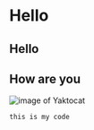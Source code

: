 # Hello
## Hello
## How are you
![image of Yaktocat](https://octodex.github.com/images/yaktocat.png)
```
this is my code
```
